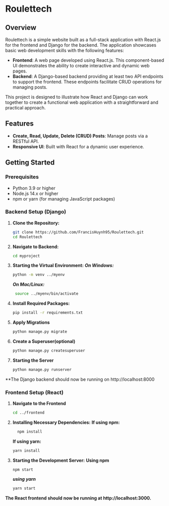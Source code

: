 # Roulettech

## Overview

Roulettech is a simple website built as a full-stack application with React.js for the frontend and Django for the backend. The application showcases basic web development skills with the following features:

- **Frontend**: A web page developed using React.js. This component-based UI demonstrates the ability to create interactive and dynamic web pages.
- **Backend**: A Django-based backend providing at least two API endpoints to support the frontend. These endpoints facilitate CRUD operations for managing posts.

This project is designed to illustrate how React and Django can work together to create a functional web application with a straightforward and practical approach.

## Features

- **Create, Read, Update, Delete (CRUD) Posts**: Manage posts via a RESTful API.
- **Responsive UI**: Built with React for a dynamic user experience.

## Getting Started

### Prerequisites

- Python 3.9 or higher
- Node.js 14.x or higher
- npm or yarn (for managing JavaScript packages)

### Backend Setup (Django)

1. **Clone the Repository:**

   ```bash
   git clone https://github.com/FrancisHuynh95/Roulettech.git
   cd Roulettech
2. **Navigate to Backend:**
   ```bash
   cd myproject
3. **Starting the Virtual Environment:**
    ***On Windows:***
   ```bash
   python -m venv ../myenv
   ```
    ***On Mac/Linux:***
     ```bash
      source ../myenv/bin/activate
     ```
5. **Install Required Packages:**
   ```bash
   pip install -r requirements.txt
6. **Apply Migrations**
   ```bash
   python manage.py migrate
7. **Create a Superuser(optional)**
    ```bash
    python manage.py createsuperuser

8. **Starting the Server**
   ```bash
   python manage.py runserver

  **The Django backend should now be running on http://localhost:8000


### Frontend Setup (React)  
   
1. **Navigate to the Frontend**
   ```bash
   cd ../frontend
   
2. **Installing Necessary Dependencies:**
      **If using npm:**
      ```bash
        npm install
      ```
    **If using yarn:**
    ```bash
    yarn install
    ```

3. **Starting the Development Server:**
  ****Using npm****
   ```bash
   npm start
   ```
   ***using yarn***
   ```bash
   yarn start

**The React frontend should now be running at http://localhost:3000.**



